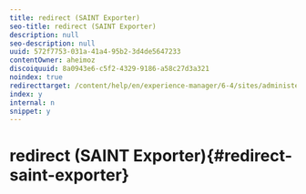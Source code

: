 ```yaml
---
title: redirect (SAINT Exporter)
seo-title: redirect (SAINT Exporter)
description: null
seo-description: null
uuid: 572f7753-031a-41a4-95b2-3d4de5647233
contentOwner: aheimoz
discoiquuid: 8a0943e6-c5f2-4329-9186-a58c27d3a321
noindex: true
redirecttarget: /content/help/en/experience-manager/6-4/sites/administering/using/adobeanalytics-classifications
index: y
internal: n
snippet: y
---
```


# redirect (SAINT Exporter){#redirect-saint-exporter}

<!--
Comment Type: remark
Last Modified By: Alison Heimoz (aheimoz)
Last Modified Date: 2018-07-05T02:41:39.376-0400
<p>Redirects to /content/help/en/experience-manager/6-4/sites/administering/using/adobeanalytics-classifications.html</p>
-->

